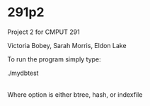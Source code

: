 291p2
=====

Project 2 for CMPUT 291

Victoria Bobey, Sarah Morris, Eldon Lake

To run the program simply type:

./mydbtest <option>
 
 Where option is either btree, hash, or indexfile
